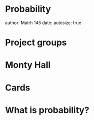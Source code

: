 Probability
========================================================
author: Matrh 145
date: 
autosize: true

Project groups
===

Monty Hall
===

Cards
===

What is probability?
===

